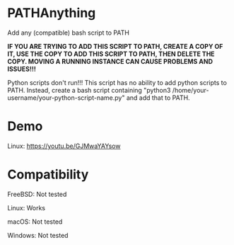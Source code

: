 # PATHAnything
Add any (compatible) bash script to PATH

<b>IF YOU ARE TRYING TO ADD THIS SCRIPT TO PATH, CREATE A COPY OF IT, USE THE COPY TO ADD THIS SCRIPT TO PATH, THEN DELETE THE COPY. MOVING A RUNNING INSTANCE CAN CAUSE PROBLEMS AND ISSUES!!!</b>

Python scripts don't run!!! This script has no ability to add python scripts to PATH. Instead, create a bash script containing "python3 /home/your-username/your-python-script-name.py" and add that to PATH.

# Demo
Linux: https://youtu.be/GJMwaYAYsow

# Compatibility
FreeBSD: Not tested

Linux: Works

macOS: Not tested

Windows: Not tested
